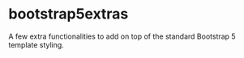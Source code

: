 # bootstrap5extras
A few extra functionalities to add on top of the standard Bootstrap 5 template styling.

